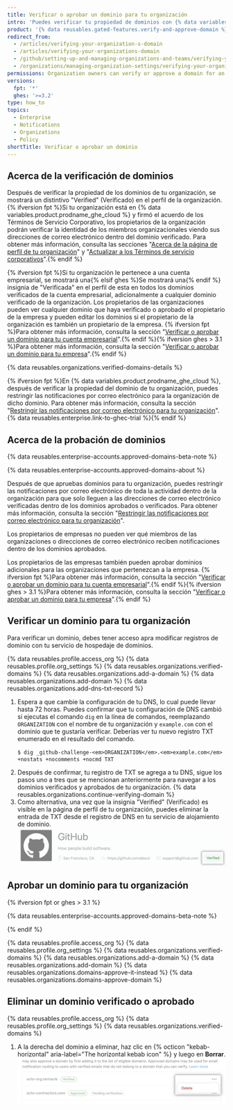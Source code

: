 ```yaml
---
title: Verificar o aprobar un dominio para tu organización
intro: 'Puedes verificar tu propiedad de dominios con {% data variables.product.company_short %} para confirmar la identidad de tu organización. También puedes aprobar los dominios a los cuales {% data variables.product.company_short %} puede enviar notificaciones de correo electrónico para los miembros de tu organización.'
product: '{% data reusables.gated-features.verify-and-approve-domain %}'
redirect_from:
  - /articles/verifying-your-organization-s-domain
  - /articles/verifying-your-organizations-domain
  - /github/setting-up-and-managing-organizations-and-teams/verifying-your-organizations-domain
  - /organizations/managing-organization-settings/verifying-your-organizations-domain
permissions: Organization owners can verify or approve a domain for an organization.
versions:
  fpt: '*'
  ghes: '>=3.2'
type: how_to
topics:
  - Enterprise
  - Notifications
  - Organizations
  - Policy
shortTitle: Verificar o aprobar un dominio
---
```


## Acerca de la verificación de dominios

Después de verificar la propiedad de los dominios de tu organización, se mostrará un distintivo "Verified" (Verificado) en el perfil de la organización. {% ifversion fpt %}Si tu organización está en {% data variables.product.prodname_ghe_cloud %} y firmó el acuerdo de los Términos de Servicio Corporativo, los propietarios de la organización podrán verificar la identidad de los miembros organizacionales viendo sus direcciones de correo electrónico dentro del dominio verificado. Para obtener más información, consulta las secciones "[Acerca de la página de perfil de tu organización](/articles/about-your-organization-s-profile/)" y "<a href="/articles/upgrading-to-the-corporate-terms-of-service" class="dotcom-only">Actualizar a los Términos de servicio corporativos</a>".{% endif %}

{% ifversion fpt %}Si tu organización le pertenece a una cuenta empresarial, se mostrará una{% elsif ghes %}Se mostrará una{% endif %} insignia de "Verificada" en el perfil de esta en todos los dominios verificados de la cuenta empresarial, adicionalmente a cualquier dominio verificado de la organización. Los propietarios de las organizaciones pueden ver cualquier dominio que haya verificado o aprobado el propietario de la empresa y pueden editar los dominios si el propietario de la organización es también un propietario de la empresa. {% ifversion fpt %}Para obtener más información, consulta la sección "[Verificar o aprobar un dominio para tu cuenta empresarial](/github/setting-up-and-managing-your-enterprise/verifying-or-approving-a-domain-for-your-enterprise-account)".{% endif %}{% ifversion ghes > 3.1 %}Para obtener más información, consulta la sección "[Verificar o aprobar un dominio para tu empresa](/admin/configuration/configuring-your-enterprise/verifying-or-approving-a-domain-for-your-enterprise)".{% endif %}

{% data reusables.organizations.verified-domains-details %}

{% ifversion fpt %}En {% data variables.product.prodname_ghe_cloud %}, después de verificar la propiedad del dominio de tu organización, puedes restringir las notificaciones por correo electrónico para la organización de dicho dominio. Para obtener más información, consulta la sección "[Restringir las notificaciones por correo electrónico para tu organización](/organizations/keeping-your-organization-secure/restricting-email-notifications-for-your-organization)". {% data reusables.enterprise.link-to-ghec-trial %}{% endif %}

## Acerca de la probación de dominios

{% data reusables.enterprise-accounts.approved-domains-beta-note %}

{% data reusables.enterprise-accounts.approved-domains-about %}

Después de que apruebas dominios para tu organización, puedes restringir las notificaciones por correo electrónico de toda la actividad dentro de la organización para que solo lleguen a las direcciones de correo electrónico verificadas dentro de los dominios aprobados o verificados. Para obtener más información, consulta la sección "[Restringir las notificaciones por correo electrónico para tu organización](/organizations/keeping-your-organization-secure/restricting-email-notifications-for-your-organization)".

Los propietarios de empresas no pueden ver qué miembros de las organizaciones o direcciones de correo electrónico reciben notificaciones dentro de los dominios aprobados.

Los propietarios de las empresas también pueden aprobar dominios adicionales para las organizaciones que pertenezcan a la empresa. {% ifversion fpt %}Para obtener más información, consulta la sección "[Verificar o aprobar un dominio para tu cuenta empresarial](/github/setting-up-and-managing-your-enterprise/verifying-or-approving-a-domain-for-your-enterprise-account)".{% endif %}{% ifversion ghes > 3.1 %}Para obtener más información, consulta la sección "[Verificar o aprobar un dominio para tu empresa](/admin/configuration/configuring-your-enterprise/verifying-or-approving-a-domain-for-your-enterprise)".{% endif %}

## Verificar un dominio para tu organización

Para verificar un dominio, debes tener acceso apra modificar registros de dominio con tu servicio de hospedaje de dominios.

{% data reusables.profile.access_org %}
{% data reusables.profile.org_settings %}
{% data reusables.organizations.verified-domains %}
{% data reusables.organizations.add-a-domain %}
{% data reusables.organizations.add-domain %}
{% data reusables.organizations.add-dns-txt-record %}
1. Espera a que cambie la configuración de tu DNS, lo cual puede llevar hasta 72 horas. Puedes confirmar que tu configuración de DNS cambió si ejecutas el comando `dig` en la línea de comandos, reemplazando `ORGANIZATION` con el nombre de tu organización y `example.com` con el dominio que te gustaría verificar. Deberías ver tu nuevo registro TXT enumerado en el resultado del comando.
   ```shell
   $ dig _github-challenge-<em>ORGANIZATION</em>.<em>example.com</em> +nostats +nocomments +nocmd TXT
   ```
1. Después de confirmar, tu registro de TXT se agrega a tu DNS, sigue los pasos uno a tres que se mencionan anteriormente para navegar a los dominios verificados y aprobados de tu organización.
{% data reusables.organizations.continue-verifying-domain %}
11. Como alternativa, una vez que la insignia "Verified" (Verificado) es visible en la página de perfil de tu organización, puedes eliminar la entrada de TXT desde el registro de DNS en tu servicio de alojamiento de dominio. ![Insignia Verificado](/assets/images/help/organizations/verified-badge.png)

## Aprobar un dominio para tu organización

{% ifversion fpt or ghes > 3.1 %}

{% data reusables.enterprise-accounts.approved-domains-beta-note %}

{% endif %}

{% data reusables.profile.access_org %}
{% data reusables.profile.org_settings %}
{% data reusables.organizations.verified-domains %}
{% data reusables.organizations.add-a-domain %}
{% data reusables.organizations.add-domain %}
{% data reusables.organizations.domains-approve-it-instead %}
{% data reusables.organizations.domains-approve-domain %}

## Eliminar un dominio verificado o aprobado

{% data reusables.profile.access_org %}
{% data reusables.profile.org_settings %}
{% data reusables.organizations.verified-domains %}
1. A la derecha del dominio a eliminar, haz clic en {% octicon "kebab-horizontal" aria-label="The horizontal kebab icon" %} y luego en **Borrar**. !["Borrar" para un dominio](/assets/images/help/organizations/domains-delete.png)
